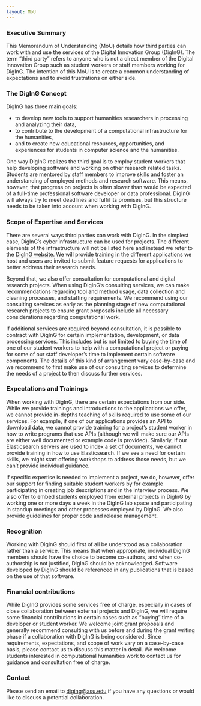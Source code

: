 ```yaml
---
layout: MoU
---
```


<h3>Executive Summary</h3>
<p>This Memorandum of Understanding (MoU) details how third parties can work with and use the services of the Digital Innovation Group (DigInG). The term “third party” refers to anyone who is not a direct member of the Digital Innovation Group such as student workers or staff members working for DigInG. The intention of this MoU is to create a common understanding of expectations and to avoid frustrations on either side.</p>

<h3>The DigInG Concept</h3>
<p>DigInG has three main goals:</p>
<ul style="color: var(--paragraphs)">
	<li>to develop new tools to support humanities researchers in processing and analyzing their data,</li> 
	<li>to contribute to the development of a computational infrastructure for the humanities,</li> 
	<li>and to create new educational resources, opportunities, and experiences for students in computer science and the humanities.</li>
</ul>
<p>One way DigInG realizes the third goal is to employ student workers that help developing software and working on other research related tasks. Students are mentored by staff members to improve skills and foster an understanding of employed methods and research software. This means, however, that progress on projects is often slower than would be expected of a full-time professional software developer or data professional. DigInG will always try to meet deadlines and fulfil its promises, but this structure needs to be taken into account when working with DigInG.</p>

<h3>Scope of Expertise and Services</h3>
<p>There are several ways third parties can work with DigInG. In the simplest case, DigInG’s cyber infrastructure can be used for projects. The different elements of the infrastructure will not be listed here and instead we refer to the <a href="http://diging.asu.edu/" target="_blank">DigInG website</a>. We will provide training in the different applications we host and users are invited to submit feature requests for applications to better address their research needs.

Beyond that, we also offer consultation for computational and digital research projects. When using DigInG’s consulting services, we can make recommendations regarding tool and method usage, data collection and cleaning processes, and staffing requirements. We recommend using our consulting services as early as the planning stage of new computational research projects to ensure grant proposals include all necessary considerations regarding computational work.

If additional services are required beyond consultation, it is possible to contract with DigInG for certain implementation, development, or data processing services. This includes but is not limited to buying the time of one of our student workers to help with a computational project or paying for some of our staff developer’s time to implement certain software components. The details of this kind of arrangement vary case-by-case and we recommend to first make use of our consulting services to determine the needs of a project to then discuss further services.</p>

<h3>Expectations and Trainings</h3>
<p>When working with DigInG, there are certain expectations from our side. While we provide trainings and introductions to the applications we offer, we cannot provide in-depths teaching of skills required to use some of our services. For example, if one of our applications provides an API to download data, we cannot provide training for a project’s student worker in how to write programs that use APIs (although we will make sure our APIs are either well documented or example code is provided). Similarly, if our Elasticsearch servers are used to index a set of documents, we cannot provide training in how to use Elasticsearch. If we see a need for certain skills, we might start offering workshops to address those needs, but we can’t provide individual guidance.

If specific expertise is needed to implement a project, we do, however, offer our support for finding suitable student workers by for example participating in creating job descriptions and in the interview process. We also offer to embed students employed from external projects in DigInG by working one or more days a week in the DigInG lab space and participating in standup meetings and other processes employed by DigInG. We also provide guidelines for proper code and release management.</p>

<h3>Recognition</h3>

<p>Working with DigInG should first of all be understood as a collaboration rather than a service. This means that when appropriate, individual DigInG members should have the choice to become co-authors, and when co-authorship is not justified, DigInG should be acknowledged. Software developed by DigInG should be referenced in any publications that is based on the use of that software.</p>

<h3>Financial contributions</h3>
<p>While DigInG provides some services free of charge, especially in cases of close collaboration between external projects and DigInG, we will require some financial contributions in certain cases such as “buying” time of a developer or student worker. We welcome joint grant proposals and generally recommend consulting with us before and during the grant writing phase if a collaboration with DigInG is being considered. Since requirements, expectations, and scope of work vary on a case-by-case basis, please contact us to discuss this matter in detail. We welcome students interested in computational humanities work to contact us for guidance and consultation free of charge. </p> 

<h3>Contact</h3>
<p>Please send an email to <a href="mailto: diging@asu.edu">diging@asu.edu</a> if you have any questions or would like to discuss a potential collaboration.</p>